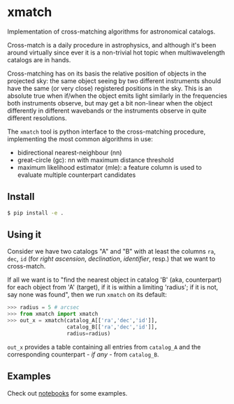 # xmatch

Implementation of cross-matching algorithms for astronomical catalogs.

Cross-match is a daily procedure in astrophysics, and although it's been around virtually since ever it is a non-trivial hot topic when multiwavelength catalogs are in hands.

Cross-matching has on its basis the relative position of objects in the projected sky: the same object seeing by two different instruments should have the same (or very close) registered positions in the sky. This is an absolute true when if/when the object emits light similarly in the frequencies both instruments observe, but may get a bit non-linear when the object differently in different wavebands or the instruments observe in quite different resolutions.

The `xmatch` tool is python interface to the cross-matching procedure, implementing the most common algorithms in use:
* bidirectional nearest-neighbour (nn)
* great-circle (gc): nn with maximum distance threshold
* maximum likelihood estimator (mle): a feature column is used to evaluate multiple counterpart candidates

## Install

```bash
$ pip install -e .
```

## Using it

Consider we have two catalogs "A" and "B" with at least the columns `ra`, `dec`, `id` (for *right ascension*, *declination*, *identifier*, resp.) that we want to cross-match.

If all we want is to "find the nearest object in catalog 'B' (aka, counterpart) for each object from 'A' (target), if it is within a limiting 'radius'; if it is not, say none was found", then we run `xmatch` on its default:

```python
>>> radius = 5 # arcsec
>>> from xmatch import xmatch
>>> out_x = xmatch(catalog_A[['ra','dec','id']],
                   catalog_B[['ra','dec','id']],
                   radius=radius)
```
`out_x` provides a table containing all entries from `catalog_A` and the corresponding counterpart - *if any* - from `catalog_B`.

## Examples

Check out [notebooks](./notebooks/) for some examples.
